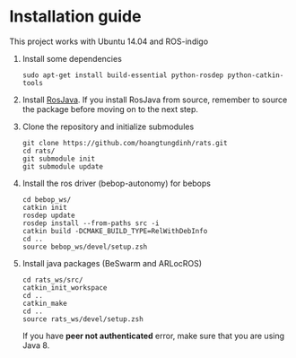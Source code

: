 #  Installation guide
This project works with Ubuntu 14.04 and ROS-indigo

1. Install some dependencies

	```
	sudo apt-get install build-essential python-rosdep python-catkin-tools
	```

2. Install [RosJava](http://wiki.ros.org/rosjava/Tutorials/indigo/Installation). If you install RosJava from source, remember to source the package before moving on to the next step.

3. Clone the repository and initialize submodules


	```
	git clone https://github.com/hoangtungdinh/rats.git
	cd rats/
	git submodule init
	git submodule update
	```

4. Install the ros driver (bebop-autonomy) for bebops
	
	```
	cd bebop_ws/
	catkin init
	rosdep update
	rosdep install --from-paths src -i
	catkin build -DCMAKE_BUILD_TYPE=RelWithDebInfo
	cd ..
	source bebop_ws/devel/setup.zsh
	```

5. Install java packages (BeSwarm and ARLocROS)

	```
	cd rats_ws/src/
	catkin_init_workspace
	cd ..
	catkin_make
	cd ..
	source rats_ws/devel/setup.zsh
	```
	If you have **peer not authenticated** error, make sure that you are using Java 8.
	
